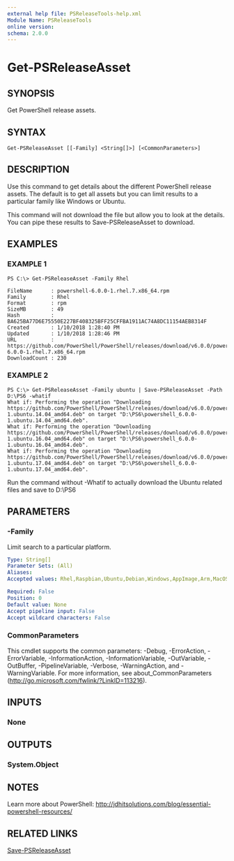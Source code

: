 ```yaml
---
external help file: PSReleaseTools-help.xml
Module Name: PSReleaseTools
online version:
schema: 2.0.0
---
```


# Get-PSReleaseAsset

## SYNOPSIS
Get PowerShell release assets.

## SYNTAX

```
Get-PSReleaseAsset [[-Family] <String[]>] [<CommonParameters>]
```

## DESCRIPTION
Use this command to get details about the different PowerShell release assets. The default is to get all assets but you can limit results to a particular family like Windows or Ubuntu.

This command will not download the file but allow you to look at the details. You can pipe these results to Save-PSReleaseAsset to download.

## EXAMPLES

### EXAMPLE 1
```
PS C:\> Get-PSReleaseAsset -Family Rhel

FileName      : powershell-6.0.0-1.rhel.7.x86_64.rpm
Family        : Rhel
Format        : rpm
SizeMB        : 49
Hash          : BA625BA77D6E75550E227BF408325BFF25CFFBA1911AC74A8DC11154AEB8314F
Created       : 1/10/2018 1:28:40 PM
Updated       : 1/10/2018 1:28:46 PM
URL           : https://github.com/PowerShell/PowerShell/releases/download/v6.0.0/powershell-6.0.0-1.rhel.7.x86_64.rpm
DownloadCount : 230
```

### EXAMPLE 2
```
PS C:\> Get-PSReleaseAsset -Family ubuntu | Save-PSReleaseAsset -Path D:\PS6 -whatif
What if: Performing the operation "Downloading https://github.com/PowerShell/PowerShell/releases/download/v6.0.0/powershell_6.0.0-1.ubuntu.14.04_amd64.deb" on target "D:\PS6\powershell_6.0.0-1.ubuntu.14.04_amd64.deb".
What if: Performing the operation "Downloading https://github.com/PowerShell/PowerShell/releases/download/v6.0.0/powershell_6.0.0-1.ubuntu.16.04_amd64.deb" on target "D:\PS6\powershell_6.0.0-1.ubuntu.16.04_amd64.deb".
What if: Performing the operation "Downloading https://github.com/PowerShell/PowerShell/releases/download/v6.0.0/powershell_6.0.0-1.ubuntu.17.04_amd64.deb" on target "D:\PS6\powershell_6.0.0-1.ubuntu.17.04_amd64.deb".
```

Run the command without -Whatif to actually download the Ubuntu related files and save to D:\PS6

## PARAMETERS

### -Family
Limit search to a particular platform.

```yaml
Type: String[]
Parameter Sets: (All)
Aliases:
Accepted values: Rhel,Raspbian,Ubuntu,Debian,Windows,AppImage,Arm,MacOS

Required: False
Position: 0
Default value: None
Accept pipeline input: False
Accept wildcard characters: False
```

### CommonParameters
This cmdlet supports the common parameters: -Debug, -ErrorAction, -ErrorVariable, -InformationAction, -InformationVariable, -OutVariable, -OutBuffer, -PipelineVariable, -Verbose, -WarningAction, and -WarningVariable. For more information, see about_CommonParameters (http://go.microsoft.com/fwlink/?LinkID=113216).

## INPUTS

### None

## OUTPUTS

### System.Object

## NOTES
Learn more about PowerShell:
http://jdhitsolutions.com/blog/essential-powershell-resources/

## RELATED LINKS

[Save-PSReleaseAsset]()
